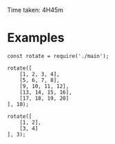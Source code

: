 Time taken: 4H45m

# Examples

    const rotate = require('./main');

    rotate([
        [1, 2, 3, 4],
        [5, 6, 7, 8],
        [9, 10, 11, 12],
        [13, 14, 15, 16],
        [17, 18, 19, 20]
    ], 10);

    rotate([
        [1, 2],
        [3, 4]
    ], 3);
